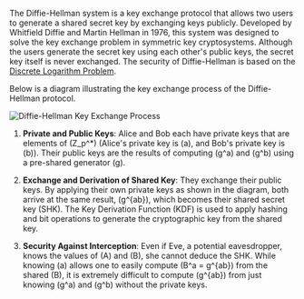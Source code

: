 The Diffie-Hellman system is a key exchange protocol that allows two users to generate a shared secret key by exchanging keys publicly. Developed by Whitfield Diffie and Martin Hellman in 1976, this system was designed to solve the key exchange problem in symmetric key cryptosystems. Although the users generate the secret key using each other's public keys, the secret key itself is never exchanged. The security of Diffie-Hellman is based on the [Discrete Logarithm Problem](DLP).

Below is a diagram illustrating the key exchange process of the Diffie-Hellman protocol.

![Diffie-Hellman Key Exchange Process](diffie_hellman(1).png)

1. **Private and Public Keys**: Alice and Bob each have private keys that are elements of \(Z_p^*\) (Alice's private key is \(a\), and Bob's private key is \(b\)). Their public keys are the results of computing \(g^a\) and \(g^b\) using a pre-shared generator \(g\).

2. **Exchange and Derivation of Shared Key**: They exchange their public keys. By applying their own private keys as shown in the diagram, both arrive at the same result, \(g^{ab}\), which becomes their shared secret key (SHK). The Key Derivation Function (KDF) is used to apply hashing and bit operations to generate the cryptographic key from the shared key.

3. **Security Against Interception**: Even if Eve, a potential eavesdropper, knows the values of \(A\) and \(B\), she cannot deduce the SHK. While knowing \(a\) allows one to easily compute \(B^a = g^{ab}\) from the shared \(B\), it is extremely difficult to compute \(g^{ab}\) from just knowing \(g^a\) and \(g^b\) without the private keys.
